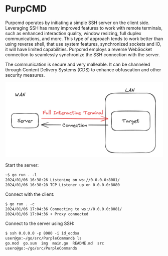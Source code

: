 # PurpCMD

Purpcmd operates by initiating a simple SSH server on the client side. Leveraging SSH has many improved features to work with remote terminals, such as enhanced interaction quality, window resizing, full duplex communications, and more. This type of approach tends to work better than using reverse shell, that use system features, synchronized sockets and IO, it will have limited capabilities. Purpcmd employs a reverse WebSocket connection to seamlessly synchronize the SSH connection with the server.

The communication is secure and very malleable. It can be channeled through Content Delivery Systems (CDS) to enhance obfuscation and other security measures.

![img1](img/img1.png)

Start the server:

```
~$ go run . -l
2024/01/06 16:38:26 Listening on ws://0.0.0.0:8081/
2024/01/06 16:38:28 TCP Listener up on 0.0.0.0:8080
```

Connect with the client:

```
$ go run . -c
2024/01/06 17:04:36 Connecting to ws://0.0.0.0:8081/
2024/01/06 17:04:36 + Proxy connected
```

Connect to the server using SSH:

```
$ ssh 0.0.0.0 -p 8080 -i id_ecdsa
user@go:~/go/src/PurpleCommand$ ls
go.mod  go.sum  img  main.go  README.md  src
usero@go:~/go/src/PurpleCommand$
```
